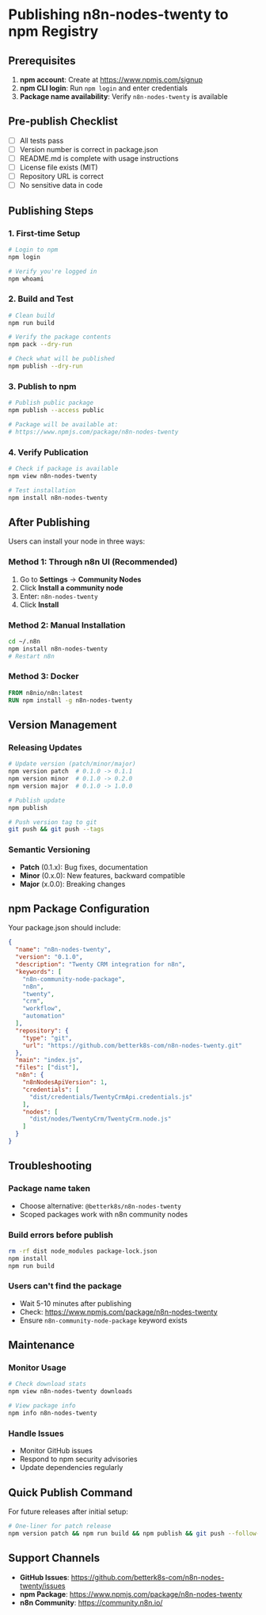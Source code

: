 # Publishing n8n-nodes-twenty to npm Registry

## Prerequisites

1. **npm account**: Create at https://www.npmjs.com/signup
2. **npm CLI login**: Run `npm login` and enter credentials
3. **Package name availability**: Verify `n8n-nodes-twenty` is available

## Pre-publish Checklist

- [ ] All tests pass
- [ ] Version number is correct in package.json
- [ ] README.md is complete with usage instructions
- [ ] License file exists (MIT)
- [ ] Repository URL is correct
- [ ] No sensitive data in code

## Publishing Steps

### 1. First-time Setup

```bash
# Login to npm
npm login

# Verify you're logged in
npm whoami
```

### 2. Build and Test

```bash
# Clean build
npm run build

# Verify the package contents
npm pack --dry-run

# Check what will be published
npm publish --dry-run
```

### 3. Publish to npm

```bash
# Publish public package
npm publish --access public

# Package will be available at:
# https://www.npmjs.com/package/n8n-nodes-twenty
```

### 4. Verify Publication

```bash
# Check if package is available
npm view n8n-nodes-twenty

# Test installation
npm install n8n-nodes-twenty
```

## After Publishing

Users can install your node in three ways:

### Method 1: Through n8n UI (Recommended)
1. Go to **Settings** → **Community Nodes**
2. Click **Install a community node**
3. Enter: `n8n-nodes-twenty`
4. Click **Install**

### Method 2: Manual Installation
```bash
cd ~/.n8n
npm install n8n-nodes-twenty
# Restart n8n
```

### Method 3: Docker
```dockerfile
FROM n8nio/n8n:latest
RUN npm install -g n8n-nodes-twenty
```

## Version Management

### Releasing Updates

```bash
# Update version (patch/minor/major)
npm version patch  # 0.1.0 -> 0.1.1
npm version minor  # 0.1.0 -> 0.2.0
npm version major  # 0.1.0 -> 1.0.0

# Publish update
npm publish

# Push version tag to git
git push && git push --tags
```

### Semantic Versioning
- **Patch** (0.1.x): Bug fixes, documentation
- **Minor** (0.x.0): New features, backward compatible
- **Major** (x.0.0): Breaking changes

## npm Package Configuration

Your package.json should include:

```json
{
  "name": "n8n-nodes-twenty",
  "version": "0.1.0",
  "description": "Twenty CRM integration for n8n",
  "keywords": [
    "n8n-community-node-package",
    "n8n",
    "twenty",
    "crm",
    "workflow",
    "automation"
  ],
  "repository": {
    "type": "git",
    "url": "https://github.com/betterk8s-com/n8n-nodes-twenty.git"
  },
  "main": "index.js",
  "files": ["dist"],
  "n8n": {
    "n8nNodesApiVersion": 1,
    "credentials": [
      "dist/credentials/TwentyCrmApi.credentials.js"
    ],
    "nodes": [
      "dist/nodes/TwentyCrm/TwentyCrm.node.js"
    ]
  }
}
```

## Troubleshooting

### Package name taken
- Choose alternative: `@betterk8s/n8n-nodes-twenty`
- Scoped packages work with n8n community nodes

### Build errors before publish
```bash
rm -rf dist node_modules package-lock.json
npm install
npm run build
```

### Users can't find the package
- Wait 5-10 minutes after publishing
- Check: https://www.npmjs.com/package/n8n-nodes-twenty
- Ensure `n8n-community-node-package` keyword exists

## Maintenance

### Monitor Usage
```bash
# Check download stats
npm view n8n-nodes-twenty downloads

# View package info
npm info n8n-nodes-twenty
```

### Handle Issues
- Monitor GitHub issues
- Respond to npm security advisories
- Update dependencies regularly

## Quick Publish Command

For future releases after initial setup:

```bash
# One-liner for patch release
npm version patch && npm run build && npm publish && git push --follow-tags
```

## Support Channels

- **GitHub Issues**: https://github.com/betterk8s-com/n8n-nodes-twenty/issues
- **npm Package**: https://www.npmjs.com/package/n8n-nodes-twenty
- **n8n Community**: https://community.n8n.io/